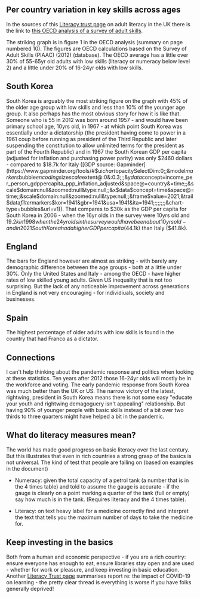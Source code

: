 ## Per country variation in key skills across ages

In the sources of this [Literacy trust page](https://literacytrust.org.uk/information/what-is-literacy/how-does-englands-literacy-compare-other-countries/) on adult literacy in the UK there is the link to [this OECD analysis of a survey of adult skills](https://www.oecd.org/education/skills-beyond-school/building-skills-for-all-review-of-england.pdf).

The striking graph is in figure 1 in the OECD analysis (summary on page numbered 10). The figures are OECD calculations based on the Survey of Adult Skills (PIAAC) (2012) (database). The OECD average has a little over 30% of 55-65yr old adults with low skills (literacy or numeracy below level 2) and a little under 20% of 16-24yr olds with low skills. 

## South Korea

South Korea is arguably the most striking figure on the graph with 45% of the older age group with low skills and less than 10% of the younger age group. It also perhaps has the most obvious story for how it is like that. Someone who is 55 in 2012 was born around 1957 - and would have been primary school age, 10yrs old, in 1967 - at which point South Korea was essentially under a dictatorship (the president having come to power in a 1961 coup before running as president of the Third Republic and later suspending the constitution to allow unlimited terms for the president as part of the Fourth Republic) and in 1967 the South Korean GDP per capita (adjusted for inflation and purchasing power parity) was only $2460 dollars - compared to $18.7k for Italy ([GDP source: Gapminder](https://www.gapminder.org/tools/#$ui$chart$opacitySelectDim:0;;&model$markers$bubble$encoding$size$scale$extent@:0&:0.3;;;&y$data$concept=income_per_person_gdppercapita_ppp_inflation_adjusted&space@=country&=time;;&scale$domain:null&zoomed:null&type:null;;&x$data$concept=time&space@=time;;&scale$domain:null&zoomed:null&type:null;;&frame$value=2021;&trail$data$filter$markers$kor=1941&gbr=1941&usa=1941&ita=1941;;;;;;;;&chart-type=bubbles&url=v1)). That compares to $30k as the GDP per capita for South Korea in 2006 - when the 16yr olds in the survey were 10yrs old and $19.2k in 1998 when the 24yr olds in the survey would have been about 10yrs old - and in 2021 South Korea had a higher GDP per capita ($44.1k) than Italy ($41.8k).

## England

The bars for England however are almost as striking - with barely any demographic difference between the age groups - both at a little under 30%. Only the United States and Italy - among the OECD - have higher rates of low skilled young adults. Given US inequality that is not too surprising. But the lack of any noticeable improvement across generations in England is not very encouraging - for individiuals, society and businesses.

## Spain

The highest percentage of older adults with low skills is found in the country that had Franco as a dictator.

## Connections

I can't help thinking about the pandemic response and politics when looking at these statistics. Ten years after 2012 those 16-24yr olds will mostly be in the workforce and voting. The early pandemic response from South Korea was much better than the UK or US. The narrow victory of the latest, rightwing, president in South Korea means there is not some easy "educate your youth and rightwing demagoguery isn't appealing" relationship. But having 90% of younger people with basic skills instead of a bit over two thirds to three quarters might have helped a bit in the pandemic.


## What do literacy measures mean? 

The world has made good progress on basic literacy over the last century. But this illustrates that even in rich countries a strong grasp of the basics is not universal. The kind of test that people are failing on (based on examples in the document)

* Numeracy: given the total capacity of a petrol tank (a number that is in the 4 times table) and told to assume the gauge is accurate - if the gauge is clearly on a point marking a quarter of the tank (full or empty) say how much is in the tank. (Requires literacy and the 4 times table).

* Literacy: on text heavy label for a medicine correctly find and interpret the text that tells you the maximum number of days to take the medicine for.


## Keep investing in the basics

Both from a human and economic perspective - if you are a rich country: ensure everyone has enough to eat, ensure libraries stay open and are used - whether for work or pleasure, and keep investing in basic education. Another [Literacy Trust page](https://literacytrust.org.uk/information/what-is-literacy/covid-19-and-literacy/key-findings-summary/) summarises report re: the impact of COVID-19 on learning - the pretty clear thread is everything is worse if you have folks generally deprived!

